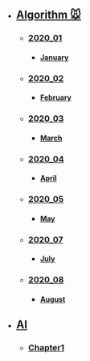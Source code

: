- ## [Algorithm 🐭](/Algorithm/)

  - ### [2020_01](2020_01/)
    - #### [January](/TIL/January.md)
  - ### [2020_02](2020_02/)
    - #### [February](/TIL/February.md)
  - ### [2020_03](2020_03/)
    - #### [March](/TIL/March.md)
  - ### [2020_04](2020_04/)
    - #### [April](/TIL/April.md)
  - ### [2020_05](2020_05/)
    - #### [May](/TIL/May.md)
  - ### [2020_07](2020_07/)
    - #### [July](/TIL/July.md)
  - ### [2020_08](2020_08/)
    - #### [August](/TIL/August.md)

- ## [AI](/AI/)
  - ### [Chapter1](/TIL/Chapter1.md)
